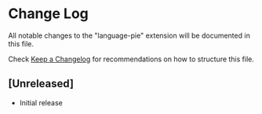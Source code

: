 # Change Log
All notable changes to the "language-pie" extension will be documented in this file.

Check [Keep a Changelog](http://keepachangelog.com/) for recommendations on how to structure this file.

## [Unreleased]
- Initial release
